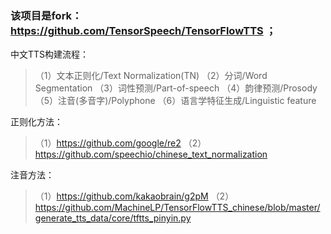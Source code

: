 
###  该项目是fork：https://github.com/TensorSpeech/TensorFlowTTS ；



中文TTS构建流程：
>（1）文本正则化/Text Normalization(TN) 
>（2）分词/Word Segmentation 
>（3）词性预测/Part-of-speech 
>（4）韵律预测/Prosody 
>（5）注音(多音字)/Polyphone 
>（6）语言学特征生成/Linguistic feature 


正则化方法：
>（1）https://github.com/google/re2 
>（2）https://github.com/speechio/chinese_text_normalization 

注音方法：
> （1）https://github.com/kakaobrain/g2pM
> （2）https://github.com/MachineLP/TensorFlowTTS_chinese/blob/master/generate_tts_data/core/tftts_pinyin.py
